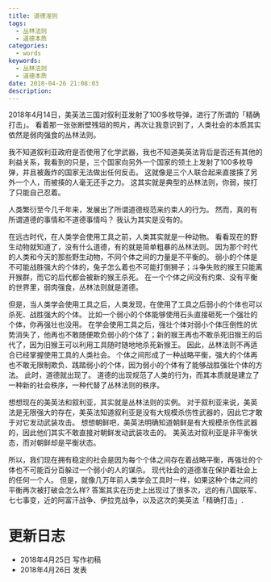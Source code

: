 ```yaml
---
title: 道德准则
tags:
  - 丛林法则
  - 道德本质
categories:
  - words
keywords:
  - 丛林法则
  - 道德本质
date: 2018-04-26 21:08:03
description:
---
```





2018年4月14日，美英法三国对叙利亚发射了100多枚导弹，进行了所谓的「精确打击」。
看着那一张张断壁残垣的照片，再次让我意识到了，人类社会的本质其实依然是弱肉强食的丛林法则。
<escape><!-- more --></escape>

我不知道叙利亚政府是否使用了化学武器，我也不知道美英法背后是否还有其他的利益关系，我看到的只是，三个国家向另外一个国家的领土上发射了100多枚导弹，并且被轰炸的国家无法做出任何反击。
这就像是三个人联合起来直接揍了另外一个人，而被揍的人毫无还手之力。
这其实就是典型的丛林法则，你弱，挨打了只能自己忍着。

人类繁衍至今几千年来，发展出了所谓道德规范来约束人的行为。
然而，真的有所谓道德的事情和不道德事情吗？
我认为其实是没有的。

在远古时代，在人类学会使用工具之前，人类其实就是一种动物。
看看现在的野生动物就知道了，没有什么道德，有的就是简单粗暴的丛林法则。
因为那个时代的人类和今天的那些野生动物，不同个体之间的力量是不平衡的。
弱小的个体是不可能战胜强大的个体的，兔子怎么着也不可能打倒狮子；斗争失败的猴王只能离开猴群，而它的后代都会被新的猴王杀死。
在一个个体之间没有约束、没有平衡的世界里，弱肉强食，丛林法则就是道德。

但是，当人类学会使用工具之后，人类发现，在使用了工具之后弱小的个体也可以杀死、战胜强大的个体。
比如一个弱小的个体能够使用石头直接砸死一个强壮的个体，你再强壮也没用。
在学会使用工具之后，强壮个体对弱小个体压倒性的优势消失了，他再也不敢随便欺负弱小的个体了；新的猴王再也不敢杀死旧猴王的后代了，因为旧猴王可以利用工具随时随地地杀死新猴王。
因此，丛林法则不再适合已经掌握使用工具的人类社会。
个体之间形成了一种战略平衡，强大的个体再也不敢无限制欺负、践踏弱小的个体，因为弱小的个体有了能够战胜强壮个体的方法。
此时，道德就出现了。
道德的出现规范了人类的行为，而其本质就是建立了一种新的社会秩序，一种代替了丛林法则的秩序。

想想现在的美英法和叙利亚，其实就是丛林法则的实例。
对于叙利亚来说，美英法是无限强大的存在，美英法知道叙利亚是没有大规模杀伤性武器的，因此它才敢于对它发动武装攻击。
想想朝鲜吧，美英法明确知道朝鲜是有大规模杀伤性武器的，因此他们其实不敢直接对朝鲜发动武装攻击的。
美英法对叙利亚是非平衡状态，而对朝鲜却是平衡状态。

所以，我们现在拥有稳定的社会是因为每个个体之间存在着战略平衡，再强壮的个体也不可能百分百躲过一个弱小的人的谋杀。
现代社会的道德准在保护着社会上的任何一个人。
但是，就像几万年前人类学会工具时一样，如果这种个体之间的平衡再次被打破会怎么样?
答案其实在历史上出现过了很多次，远的有八国联军、七七事变，近的阿富汗战争、伊拉克战争，以及这次的美英法「精确打击」.


# 更新日志

- 2018年4月25日 写作初稿
- 2018年4月26日 发表
